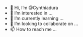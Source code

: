 - 👋 Hi, I’m @Cynthiadura
- 👀 I’m interested in ...
- 🌱 I’m currently learning ...
- 💞️ I’m looking to collaborate on ...
- 📫 How to reach me ...

<!---
Cynthiadura/Cynthiadura is a ✨ special ✨ repository because its `README.md` (this file) appears on your GitHub profile.
You can click the Preview link to take a look at your changes.
--->
